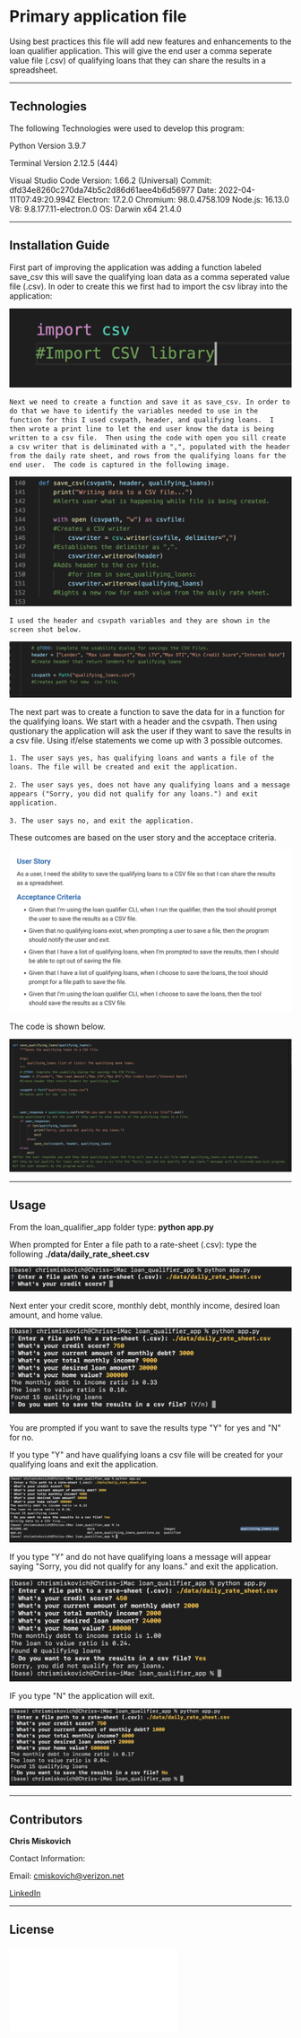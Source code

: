 # Primary application file

Using best practices this file will add new features and enhancements to the loan qualifier application.  This will give the end user a comma seperate value file (.csv) of qualifying loans that they can share the results in a spreadsheet.

---

## Technologies

The following Technologies were used to develop this program:

Python 
    Version 3.9.7

Terminal
    Version 2.12.5 (444)

Visual Studio Code
    Version: 1.66.2 (Universal)
    Commit: dfd34e8260c270da74b5c2d86d61aee4b6d56977
    Date: 2022-04-11T07:49:20.994Z
    Electron: 17.2.0
    Chromium: 98.0.4758.109
    Node.js: 16.13.0
    V8: 9.8.177.11-electron.0
    OS: Darwin x64 21.4.0

---

## Installation Guide

First part of improving the application was adding a function labeled save_csv this will save the qualifying loan data as a comma seperated value file (.csv).
    In oder to create this we first had to import the csv libray into the application:

![](images/Import_csv_library.png)


    Next we need to create a function and save it as save_csv. In order to do that we have to identify the variables needed to use in the function for this I used csvpath, header, and qualifying loans.  I then wrote a print line to let the end user know the data is being written to a csv file.  Then using the code with open you sill create a csv writer that is deliminated with a ",", populated with the header from the daily rate sheet, and rows from the qualifying loans for the end user.  The code is captured in the following image.

![](images/Save_CSV.png)

    I used the header and csvpath variables and they are shown in the screen shot below.

![](images/header_csvpath.png)



The next part was to create a function to save the data for in a function for the qualifying loans.  We start with a header and the csvpath.
Then using qustionary the application will ask the user if they want to save the results in a csv file.  Using if/else statements we come up with 3 possible outcomes.

    1. The user says yes, has qualifying loans and wants a file of the loans. The file will be created and exit the application.

    2. The user says yes, does not have any qualifying loans and a message appears ("Sorry, you did not qualify for any loans.") and exit application.

    3. The user says no, and exit the application.

These outcomes are based on the user story and the acceptace criteria.

![](images/User_story.png)

The code is shown below.

![](images/Save_qualifying_loans.png)





---

## Usage

From the loan_qualifier_app folder type: **python app.py**

When prompted for Enter a file path to a rate-sheet (.csv):  type the following **./data/daily_rate_sheet.csv**

![](images/app_rate_sheet.png)

Next enter your credit score, monthly debt, monthly income, desired loan amount, and home value.

![](images/Inputs.png)

You are prompted if you want to save the results type "Y" for yes and "N" for no.

If you type "Y" and have qualifying loans a csv file will be created for your qualifying loans and exit the application.

![](images/yes_loans.png)

If you type "Y" and do not have qualifying loans a message will appear saying "Sorry, you did not qualify for any loans." and exit the application.

![](images/Sorry.png)

IF you type "N" the application will exit.

![](images/NO.png)






---

## Contributors


**Chris Miskovich**

Contact Information:

Email: cmiskovich@verizon.net

[LinkedIn](https://www.linkedin.com/in/christopher-miskovich-9a61b0234/) 

---

## License

![MIT](images/License.txt)
